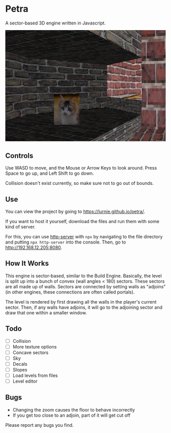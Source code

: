 # Petra
A sector-based 3D engine written in Javascript.

![screenshot](./img/screenshot.png)


## Controls
Use WASD to move, and the Mouse or Arrow Keys to look around. Press Space to go up, and Left Shift to go down.

Collision doesn't exist currently, so make sure not to go out of bounds.
## Use
You can view the project by going to https://lurnie.github.io/petra/.

If you want to host it yourself, download the files and run them with some kind of server. 

For this, you can use [http-server](https://github.com/http-party/http-server) with ```npx``` by navigating to the file directory and putting ```npx http-server``` into the console. Then, go to http://192.168.12.205:8080.

## How It Works
This engine is sector-based, similar to the Build Engine. Basically, the level is split up into a bunch of convex (wall angles < 180) sectors. These sectors are all made up of walls. Sectors are connected by setting walls as "adjoins" (in other engines, these connections are often called portals).

The level is rendered by first drawing all the walls in the player's current sector. 
Then, if any walls have adjoins, it will go to the adjoining sector and draw that one within a smaller window.
## Todo
- [ ] Collision
- [ ] More texture options
- [ ] Concave sectors
- [ ] Sky
- [ ] Decals
- [ ] Slopes
-  [ ] Load levels from files
-  [ ] Level editor

## Bugs
- Changing the zoom causes the floor to behave incorrectly
- If you get too close to an adjoin, part of it will get cut off

Please report any bugs you find.